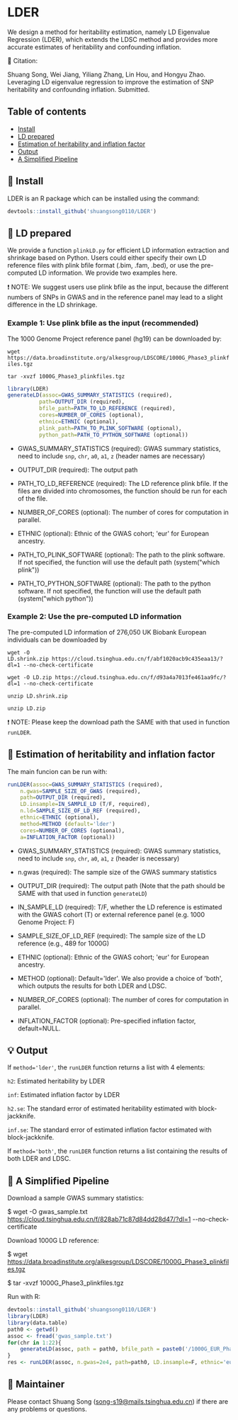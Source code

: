 # LDER
We design a method for heritability estimation, namely LD Eigenvalue Regression (LDER), which extends the LDSC method and provides more accurate estimates of heritability and confounding inflation.

:open_book: Citation:

Shuang Song, Wei Jiang, Yiliang Zhang, Lin Hou, and Hongyu Zhao. Leveraging LD eigenvalue regression to improve the estimation of SNP heritability and confounding inflation. Submitted.

## Table of contents
* [Install](#install)
* [LD prepared](#ld-prepared)
* [Estimation of heritability and inflation factor](#estimation-of-heritability-and-inflation-factor)
* [Output](#output)
* [A Simplified Pipeline](#a-simplified-pipeline)

## :hammer: Install
LDER is an R package which can be installed using the command:
```r
devtools::install_github('shuangsong0110/LDER')
```

## :scroll: LD prepared
We provide a function `plinkLD.py` for efficient LD information extraction and shrinkage based on Python. 
Users could either specify their own LD reference files with plink bfile format (.bim, .fam, .bed), or use the pre-computed LD information. We provide two examples here.

:exclamation: NOTE: We suggest users use plink bfile as the input, because the different numbers of SNPs in GWAS and in the reference panel may lead to a slight difference in the LD shrinkage.

### Example 1: Use plink bfile as the input (recommended)
The 1000 Genome Project reference panel (hg19) can be downloaded by:

`wget https://data.broadinstitute.org/alkesgroup/LDSCORE/1000G_Phase3_plinkfiles.tgz`

`tar -xvzf 1000G_Phase3_plinkfiles.tgz`


```r
library(LDER)
generateLD(assoc=GWAS_SUMMARY_STATISTICS (required), 
          path=OUTPUT_DIR (required),
          bfile_path=PATH_TO_LD_REFERENCE (required),
          cores=NUMBER_OF_CORES (optional),
          ethnic=ETHNIC (optional),
          plink_path=PATH_TO_PLINK_SOFTWARE (optional),
          python_path=PATH_TO_PYTHON_SOFTWARE (optional))                    
```
- GWAS_SUMMARY_STATISTICS (required): GWAS summary statistics, need to include `snp`, `chr`, `a0`, `a1`, `z` (header names are necessary)

- OUTPUT_DIR (required): The output path

- PATH_TO_LD_REFERENCE (required): The LD reference plink bfile. If the files are divided into chromosomes, the function should be run for each of the file.

- NUMBER_OF_CORES (optional): The number of cores for computation in parallel.

- ETHNIC (optional): Ethnic of the GWAS cohort; 'eur' for European ancestry.

- PATH_TO_PLINK_SOFTWARE (optional): The path to the plink software. If not specified, the function will use the default path (system("which plink"))

- PATH_TO_PYTHON_SOFTWARE (optional): The path to the python software. If not specified, the function will use the default path (system("which python"))

### Example 2: Use the pre-computed LD information

The pre-computed LD information of 276,050 UK Biobank European individuals can be downloaded by

`wget -O LD.shrink.zip https://cloud.tsinghua.edu.cn/f/abf1020acb9c435eaa13/?dl=1 --no-check-certificate`

`wget -O LD.zip https://cloud.tsinghua.edu.cn/f/d93a4a7013fe461aa9fc/?dl=1 --no-check-certificate`

`unzip LD.shrink.zip`

`unzip LD.zip`

:exclamation: NOTE: Please keep the download path the SAME with that used in function `runLDER`.


## :rocket: Estimation of heritability and inflation factor
The main funcion can be run with:

```r
runLDER(assoc=GWAS_SUMMARY_STATISTICS (required), 
	n.gwas=SAMPLE_SIZE_OF_GWAS (required), 
	path=OUTPUT_DIR (required),
	LD.insample=IN_SAMPLE_LD (T/F, required),
	n.ld=SAMPLE_SIZE_OF_LD_REF (required), 
	ethnic=ETHNIC (optional),
	method=METHOD (default='lder')
	cores=NUMBER_OF_CORES (optional),
	a=INFLATION_FACTOR (optional))
```
- GWAS_SUMMARY_STATISTICS (required): GWAS summary statistics, need to include `snp`, `chr`, `a0`, `a1`, `z` (header is necessary)

- n.gwas (required): The sample size of the GWAS summary statistics

- OUTPUT_DIR (required): The output path (Note that the path should be SAME with that used in function `generateLD`)

- IN_SAMPLE_LD (required): T/F, whether the LD reference is estimated with the GWAS cohort (T) or external reference panel (e.g. 1000 Genome Project: F)

- SAMPLE_SIZE_OF_LD_REF (required): The sample size of the LD reference (e.g., 489 for 1000G)

- ETHNIC (optional): Ethnic of the GWAS cohort; 'eur' for European ancestry.

- METHOD (optional): Default='lder'. We also provide a choice of 'both', which outputs the results for both LDER and LDSC.

- NUMBER_OF_CORES (optional): The number of cores for computation in parallel.

- INFLATION_FACTOR (optional): Pre-specified inflation factor, default=NULL.



## :bulb: Output

If `method='lder'`, the `runLDER` function returns a list with 4 elements:

`h2`: Estimated heritability by LDER

`inf`: Estimated inflation factor by LDER

`h2.se`: The standard error of estimated heritability estimated with block-jackknife.

`inf.se`: The standard error of estimated inflation factor estimated with block-jackknife.

If `method='both'`, the `runLDER` function returns a list containing the results of both LDER and LDSC.


## :key: A Simplified Pipeline
Download a sample GWAS summary statistics:

$ wget -O gwas_sample.txt https://cloud.tsinghua.edu.cn/f/828ab71c87d84dd28d47/?dl=1 --no-check-certificate

Download 1000G LD reference:

$ wget https://data.broadinstitute.org/alkesgroup/LDSCORE/1000G_Phase3_plinkfiles.tgz

$ tar -xvzf 1000G_Phase3_plinkfiles.tgz


Run with R:

```r
devtools::install_github('shuangsong0110/LDER')
library(LDER)
library(data.table)
path0 <- getwd()
assoc <- fread('gwas_sample.txt')
for(chr in 1:22){
    generateLD(assoc, path = path0, bfile_path = paste0('/1000G_EUR_Phase3_plink/1000G.EUR.QC.', chr))
}
res <- runLDER(assoc, n.gwas=2e4, path=path0, LD.insample=F, ethnic='eur', n.ld=489, cores=10, method='lder', a=NULL)

```


## :busts_in_silhouette: Maintainer

Please contact Shuang Song (song-s19@mails.tsinghua.edu.cn) if there are any problems or questions.


